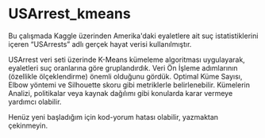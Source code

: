 # USArrest_kmeans
Bu çalışmada Kaggle üzerinden Amerika'daki eyaletlere ait suç istatistiklerini içeren “USArrests” adlı gerçek hayat verisi kullanılmıştır.

USArrest veri seti üzerinde K-Means kümeleme algoritması uygulayarak, eyaletleri suç oranlarına göre gruplandırdık.
Veri Ön İşleme adımlarının (özellikle ölçeklendirme) önemli olduğunu gördük.
Optimal Küme Sayısı, Elbow yöntemi ve Silhouette skoru gibi metriklerle belirlenebilir.
Kümelerin Analizi, politikalar veya kaynak dağılımı gibi konularda karar vermeye yardımcı olabilir.

Henüz yeni başladığım için kod-yorum hatası olabilir, yazmaktan çekinmeyin.
